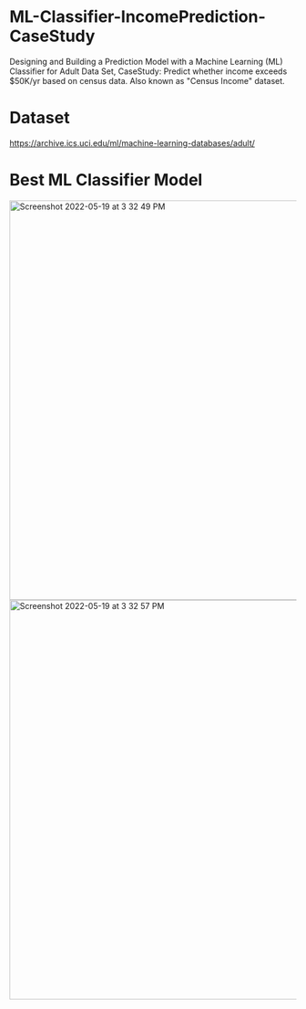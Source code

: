 # ML-Classifier-IncomePrediction-CaseStudy
Designing and Building a Prediction Model with a Machine Learning (ML) Classifier  for Adult Data Set, CaseStudy: Predict whether income exceeds $50K/yr based on census data. Also known as "Census Income" dataset.

# Dataset 
https://archive.ics.uci.edu/ml/machine-learning-databases/adult/

# Best ML Classifier Model 

<img width="700" alt="Screenshot 2022-05-19 at 3 32 49 PM" src="https://user-images.githubusercontent.com/94094997/169387883-855fc7d3-b2c3-46d1-b0ca-907a18445878.png">
<img width="700" alt="Screenshot 2022-05-19 at 3 32 57 PM" src="https://user-images.githubusercontent.com/94094997/169387922-a4ab45be-eaec-4960-8159-1f4482269bec.png">

